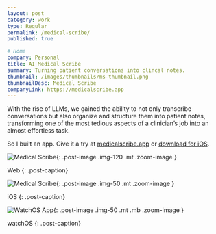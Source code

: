 ```yaml
---
layout: post
category: work
type: Regular
permalink: /medical-scribe/
published: true

# Home
company: Personal
title: AI Medical Scribe
summary: Turning patient conversations into clincal notes.
thumbnail: /images/thumbnails/ms-thumbnail.png
thumbnailDesc: Medical Scribe
companyLink: https://medicalscribe.app
---
```


With the rise of LLMs, we gained the ability to not only transcribe conversations but also organize and structure them into patient notes, transforming one of the most tedious aspects of a clinician’s job into an almost effortless task. 

So I built an app. Give it a try at [medicalscribe.app](https://medicalscribe.app) or [download for iOS](https://apps.apple.com/us/app/medical-scribe/id6482050489).

![Medical Scribe]({{site.url}}/assets/img/ms/visit.png){: .post-image .img-120 .mt .zoom-image }

Web
{: .post-caption}

![Medical Scribe]({{site.url}}/assets/img/ms/medical-scribe-ios.png){: .post-image .img-50 .mt .zoom-image }

iOS
{: .post-caption}






<!-- ## Watch app

The app was designed so that clinicians could conduct their patient visits with just their watch. -->

![WatchOS App]({{site.url}}/assets/img/ms/watch.png){: .post-image .img-50 .mt .mb .zoom-image }

watchOS
{: .post-caption}